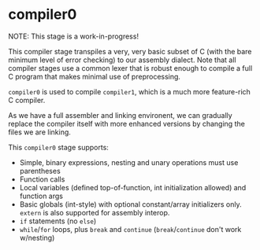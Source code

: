 # compiler0

NOTE: This stage is a work-in-progress!

This compiler stage transpiles a very, very basic subset of C (with the bare minimum level of error checking)
to our assembly dialect. Note that all compiler stages use a common lexer that is robust enough to compile a full
C program that makes minimal use of preprocessing.

`compiler0` is used to compile `compiler1`, which is a much more feature-rich C compiler.

As we have a full assembler and linking environent, we can gradually replace the compiler itself with more
enhanced versions by changing the files we are linking.

This `compiler0` stage supports:

 * Simple, binary expressions, nesting and unary operations must use parentheses
 * Function calls
 * Local variables (defined top-of-function, int initialization allowed) and function args
 * Basic globals (int-style) with optional constant/array initializers only. `extern` is also supported for assembly interop.
 * `if` statements (no `else`)
 * `while`/`for` loops, plus `break` and `continue` (`break`/`continue` don't work w/nesting)
 